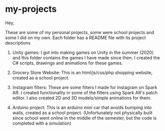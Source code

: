 # my-projects

Hey,

These are some of my personal projects, some were school projects and some I did on my own. 
Each folder has a README file with its project descriptions

1) Unity games: I got into making games on Unity in the summer (2020) and this folder contains the games I have made since then. I created the C# scripts, drawings and animations for these games.

2) Grocery Store Website: This is an html/js/css/php shopping website, created as a school project.

3) Instagram filters: These are some filters I made for Instagram on Spark AR. I created functionality in some of the filters using Spark AR's patch editor. I also created 2D and 3D models/simple animations for them.

3) Arduino project: This is an arduino mini car that avoids bumping into walls, created as a school project. (Unfortunately not physically built since school went online in the middle of the semester, but the code is completed with a simulation)
